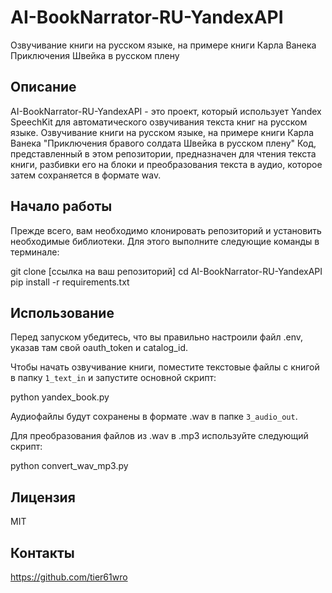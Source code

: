 # AI-BookNarrator-RU-YandexAPI
Озвучивание книги на русском языке, на примере книги Карла Ванека
Приключения Швейка в русском плену

## Описание
AI-BookNarrator-RU-YandexAPI - это проект, который использует Yandex SpeechKit для автоматического озвучивания текста книг на русском языке.
Озвучивание книги на русском языке, на примере книги Карла Ванека "Приключения бравого солдата Швейка в русском плену"
Код, представленный в этом репозитории, предназначен для чтения текста книги, разбивки его на блоки и преобразования текста в аудио, которое затем сохраняется в формате wav.

## Начало работы
Прежде всего, вам необходимо клонировать репозиторий и установить необходимые библиотеки. Для этого выполните следующие команды в терминале:

git clone [ссылка на ваш репозиторий]
cd AI-BookNarrator-RU-YandexAPI
pip install -r requirements.txt

## Использование

Перед запуском убедитесь, что вы правильно настроили файл .env, указав там свой oauth_token и catalog_id.

Чтобы начать озвучивание книги, поместите текстовые файлы с книгой в папку `1_text_in` и запустите основной скрипт:

python yandex_book.py

Аудиофайлы будут сохранены в формате .wav в папке `3_audio_out`.

Для преобразования файлов из .wav в .mp3 используйте следующий скрипт:

python convert_wav_mp3.py

## Лицензия
MIT

## Контакты
https://github.com/tier61wro
